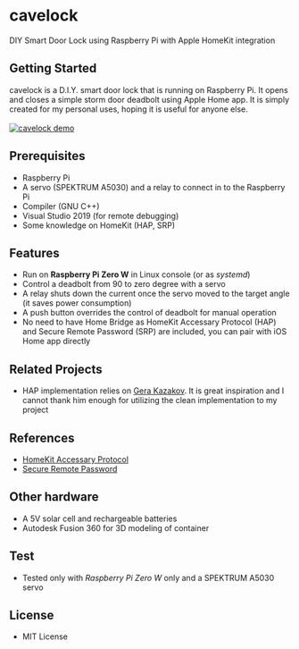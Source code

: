 # cavelock

DIY Smart Door Lock using Raspberry Pi with Apple HomeKit integration

## Getting Started
cavelock is a D.I.Y. smart door lock that is running on Raspberry Pi. It opens and closes a simple storm door deadbolt using Apple Home app. It is simply created for my personal uses, hoping it is useful for anyone else.
<br>
<br>
[![cavelock demo](https://img.youtube.com/vi/mZIwY49XvS4/0.jpg)](https://www.youtube.com/watch?v=mZIwY49XvS4)

## Prerequisites
* Raspberry Pi
* A servo (SPEKTRUM A5030) and a relay to connect in to the Raspberry Pi 
* Compiler (GNU C++)
* Visual Studio 2019 (for remote debugging)
* Some knowledge on HomeKit (HAP, SRP)

## Features
* Run on <b>Raspberry Pi Zero W</b> in Linux console (or as <i>systemd</i>)
* Control a deadbolt from 90 to zero degree with a servo
* A relay shuts down the current once the servo moved to the target angle (it saves power consumption)
* A push button overrides the control of deadbolt for manual operation 
* No need to have Home Bridge as HomeKit Accessary Protocol (HAP) and Secure Remote Password (SRP) are included, you can pair with iOS Home app directly

## Related Projects 
* HAP implementation relies on [Gera Kazakov](https://github.com/gera-k/uHap). It is great inspiration and I cannot thank him enough for utilizing the clean implementation to my project

## References
* [HomeKit Accessary Protocol](https://developer.apple.com/support/homekit-accessory-protocol/)
* [Secure Remote Password](https://en.wikipedia.org/wiki/Secure_Remote_Password_protocol)

## Other hardware 
* A 5V solar cell and rechargeable batteries
* Autodesk Fusion 360 for 3D modeling of container

## Test
* Tested only with <i>Raspberry Pi Zero W</i> only and a SPEKTRUM A5030 servo

## License
* MIT License
